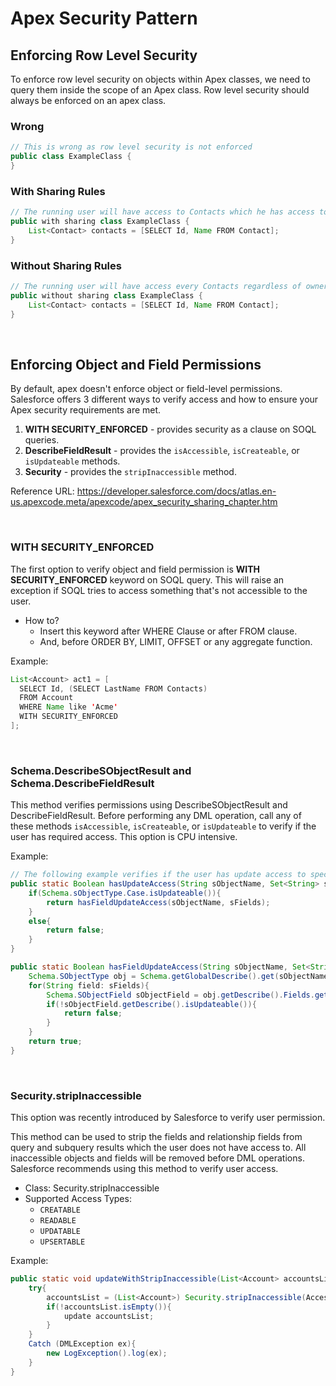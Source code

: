 # Apex Security Pattern

## Enforcing Row Level Security
To enforce row level security on objects within Apex classes, we need to query them inside the scope of an Apex class. Row level security should always be enforced on an apex class.

### Wrong
```java
// This is wrong as row level security is not enforced
public class ExampleClass {
}
```

### With Sharing Rules
```java
// The running user will have access to Contacts which he has access to (by ownership/sharing)
public with sharing class ExampleClass {
    List<Contact> contacts = [SELECT Id, Name FROM Contact];
}
```

### Without Sharing Rules
```java
// The running user will have access every Contacts regardless of ownership/sharing access
public without sharing class ExampleClass {
    List<Contact> contacts = [SELECT Id, Name FROM Contact];
}
```

<br>

## Enforcing Object and Field Permissions

By default, apex doesn't enforce object or field-level permissions. Salesforce offers 3 different ways to verify access and how to ensure your Apex security requirements are met.

1. **WITH SECURITY_ENFORCED** - provides security as a clause on SOQL queries.
2. **DescribeFieldResult** - provides the  `isAccessible`, `isCreateable`, or `isUpdateable` methods.
3. **Security** - provides the `stripInaccessible` method.

Reference URL: https://developer.salesforce.com/docs/atlas.en-us.apexcode.meta/apexcode/apex_security_sharing_chapter.htm

<br>

### WITH SECURITY_ENFORCED

The first option to verify object and field permission is **WITH SECURITY_ENFORCED** keyword on SOQL query. This will raise an exception if SOQL tries to access something that's not accessible to the user.

- How to?
  - Insert this keyword after WHERE Clause or after FROM clause.
  - And, before ORDER BY, LIMIT, OFFSET or any aggregate function.

Example:
```java
List<Account> act1 = [
  SELECT Id, (SELECT LastName FROM Contacts)
  FROM Account
  WHERE Name like 'Acme'
  WITH SECURITY_ENFORCED
];
```

<br>

### Schema.DescribeSObjectResult and Schema.DescribeFieldResult

This method verifies permissions using DescribeSObjectResult and DescribeFieldResult.
Before performing any DML operation, call any of these methods `isAccessible`, `isCreateable`, or `isUpdateable` to verify if the user has required access. This option is CPU intensive.

Example:
```java
// The following example verifies if the user has update access to specific objects and fields.
public static Boolean hasUpdateAccess(String sObjectName, Set<String> sFields){
    if(Schema.sObjectType.Case.isUpdateable()){
        return hasFieldUpdateAccess(sObjectName, sFields);
    }
    else{
        return false;
    }
}

public static Boolean hasFieldUpdateAccess(String sObjectName, Set<String> sFields){
    Schema.SObjectType obj = Schema.getGlobalDescribe().get(sObjectName);
    for(String field: sFields){
        Schema.SObjectField sObjectField = obj.getDescribe().Fields.getMap().get(field);
        if(!sObjectField.getDescribe().isUpdateable()){
            return false;
        }
    }
    return true;
}
```

<br>

### Security.stripInaccessible

This option was recently introduced by Salesforce to verify user permission.

This method can be used to strip the fields and relationship fields from query and subquery results which the user does not have access to. All inaccessible objects and fields will be removed before DML operations.
Salesforce recommends using this method to verify user access.

- Class: Security.stripInaccessible
- Supported Access Types:
  - `CREATABLE`
  - `READABLE`
  - `UPDATABLE`
  - `UPSERTABLE`

Example:
```java
public static void updateWithStripInaccessible(List<Account> accountsList){
    try{
        accountsList = (List<Account>) Security.stripInaccessible(AccessType.UPDATABLE, accountsList).getRecords();
        if(!accountsList.isEmpty()){
            update accountsList;
        }
    }
    Catch (DMLException ex){
        new LogException().log(ex);
    }
}
```
